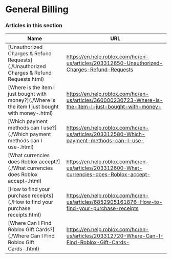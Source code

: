 # General Billing  
### Articles in this section
Name|URL
-|-
[Unauthorized Charges & Refund Requests](./Unauthorized Charges & Refund Requests.html) |https://en.help.roblox.com/hc/en-us/articles/203312650-Unauthorized-Charges-Refund-Requests
[Where is the item I just bought with money?](./Where is the item I just bought with money-.html) |https://en.help.roblox.com/hc/en-us/articles/360000230723-Where-is-the-item-I-just-bought-with-money-
[Which payment methods can I use?](./Which payment methods can I use-.html) |https://en.help.roblox.com/hc/en-us/articles/203312580-Which-payment-methods-can-I-use-
[What currencies does Roblox accept?](./What currencies does Roblox accept-.html) |https://en.help.roblox.com/hc/en-us/articles/203312600-What-currencies-does-Roblox-accept-
[How to find your purchase receipts](./How to find your purchase receipts.html) |https://en.help.roblox.com/hc/en-us/articles/6852905161876-How-to-find-your-purchase-receipts
[Where Can I Find Roblox Gift Cards?](./Where Can I Find Roblox Gift Cards-.html) |https://en.help.roblox.com/hc/en-us/articles/203312720-Where-Can-I-Find-Roblox-Gift-Cards-